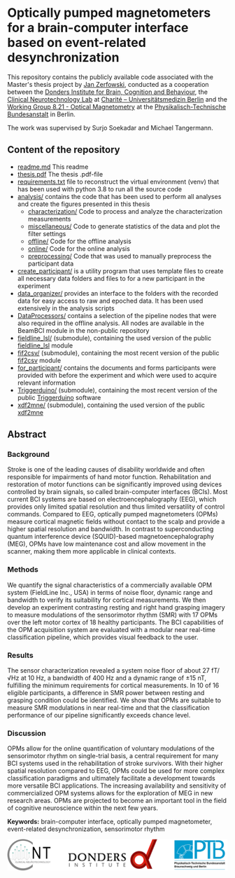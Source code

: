 # Optically pumped magnetometers for a brain-computer interface based on event-related desynchronization
This repository contains the publicly available code associated with the Master's thesis project by [Jan Zerfowski](https://janzerfowski.de), conducted as a cooperation between the [Donders Institute for Brain, Cognition and Behaviour](https://www.ru.nl/donders/), the [Clinical Neurotechnology Lab](http://www.clinical-neurotechnology.com/) at [Charité – Universitätsmedizin Berlin](https://www.charite.de/) and the [Working Group 8.21 - Optical Magnetometry](https://www.ptb.de/cms/en/ptb/fachabteilungen/abt8/ag-821.html) at the [Physikalisch-Technische Bundesanstalt](https://www.ptb.de/cms/en.html) in Berlin.

The work was supervised by Surjo Soekadar and Michael Tangermann.

## Content of the repository
- [readme.md](./readme.md) This readme
- [thesis.pdf](./thesis.pdf) The thesis .pdf-file
- [requirements.txt](./requirements.txt) file to reconstruct the virtual environment (venv) that has been used with python 3.8 to run all the source code
- [analysis/](./analysis) contains the code that has been used to perform all analyses and create the figures presented in this thesis
  - [characterization/](./analysis/characterization) Code to process and analyze the characterization measurements
  - [miscellaneous/](./analysis/miscellaneous) Code to generate statistics of the data and plot the filter settings
  - [offline/](./analysis/offline) Code for the offline analysis
  - [online/](./analysis/online) Code for the online analysis
  - [preprocessing/](./analysis/preprocessing) Code that was used to manually preprocess the participant data
- [create_participant/](./create_participant) is a utility program that uses template files to create all necessary data folders and files to for a new participant in the experiment
- [data_organizer/](./data_organizer) provides an interface to the folders with the recorded data for easy access to raw and epoched data. It has been used extensively in the analysis scripts
- [DataProcessors/](./DataProcessors) contains a selection of the pipeline nodes that were also required in the offline analysis. All nodes are available in the BeamBCI module in the non-public repository
- [fieldline_lsl/](./fieldline_lsl) (submodule), containing the used version of the public [fieldline_lsl](https://github.com/jzerfowski/fieldline_lsl) module
- [fif2csv/](./fif2csv) (submodule), containing the most recent version of the public [fif2csv](https://github.com/jzerfowski/fif2csv/) module
- [for_participant/](./for_participant) contains the documents and forms participants were provided with before the experiment and which were used to acquire relevant information
- [Triggerduino/](./Triggerduino) (submodule), containing the most recent version of the public [Triggerduino](https://github.com/jzerfowski/Triggerduino) software
- [xdf2mne/](./xdf2mne) (submodule), containing the used version of the public [xdf2mne](https://github.com/jzerfowski/xdf2mne)

## Abstract
### Background
Stroke is one of the leading causes of disability worldwide and often responsible for impairments of hand motor function.
Rehabilitation and restoration of motor functions can be significantly improved using devices controlled by brain signals, so called brain-computer interfaces (BCIs).
Most current BCI systems are based on electroencephalography (EEG), which provides only limited spatial resolution and thus limited versatility of control commands.
Compared to EEG, optically pumped magnetometers (OPMs) measure cortical magnetic fields without contact to the scalp and provide a higher spatial resolution and bandwidth.
In contrast to superconducting quantum interference device (SQUID)-based magnetoencephalography (MEG), OPMs have low maintenance cost and allow movement in the scanner, making them more applicable in clinical contexts.

### Methods
We quantify the signal characteristics of a commercially available OPM system (FieldLine Inc., USA) in terms of noise floor, dynamic range and bandwidth to verify its suitability for cortical measurements.
We then develop an experiment contrasting resting and right hand grasping imagery to measure modulations of the sensorimotor rhythm (SMR) with 17 OPMs over the left motor cortex of 18 healthy participants.
The BCI capabilities of the OPM acquisition system are evaluated with a modular near real-time classification pipeline, which provides visual feedback to the user.

### Results
The sensor characterization revealed a system noise floor of about 27 fT/√Hz at 10 Hz, a bandwidth of 400 Hz and a dynamic range of ±15 nT, fulfilling the minimum requirements for cortical measurements.
In 10 of 16 eligible participants, a difference in SMR power between resting and grasping condition could be identified.
We show that OPMs are suitable to measure SMR modulations in near real-time and that the classification performance of our pipeline significantly exceeds chance level.

### Discussion
OPMs allow for the online quantification of voluntary modulations of the sensorimotor rhythm on single-trial basis, a central requirement for many BCI systems used in the rehabilitation of stroke survivors.
With their higher spatial resolution compared to EEG, OPMs could be used for more complex classification paradigms and ultimately facilitate a development towards more versatile BCI applications.
The increasing availability and sensitivity of commercialized OPM systems allows for the exploration of MEG in new research areas. OPMs are projected to become an important tool in the field of cognitive neuroscience within the next few years.

**Keywords:** brain-computer interface, optically pumped magnetometer,
	event-related desynchronization, sensorimotor rhythm

![](./misc/logos_bar.png)